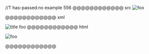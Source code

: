 //T has-passed:no
example 556
@@@@@@@@@@@@ src
![foo]

[foo]: /url "title"
@@@@@@@@@@@@ xml
<?xml version="1.0" encoding="UTF-8"?>
<!DOCTYPE document SYSTEM "CommonMark.dtd">
<document xmlns="http://commonmark.org/xml/1.0">
  <paragraph>
    <image destination="/url" title="title">
      <text>foo</text>
    </image>
  </paragraph>
</document>
@@@@@@@@@@@@ html
<p><img src="/url" alt="foo" title="title" /></p>
@@@@@@@@@@@@

